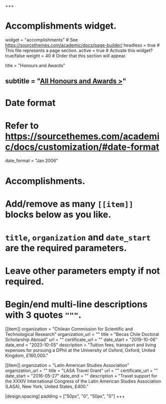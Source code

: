 +++
# Accomplishments widget.
widget = "accomplishments"  # See https://sourcethemes.com/academic/docs/page-builder/
headless = true  # This file represents a page section.
active = true  # Activate this widget? true/false
weight = 40  # Order that this section will appear.

title = "Honours and Awards"
## subtitle = "[All Honours and Awards >](awards)"

# Date format
#   Refer to https://sourcethemes.com/academic/docs/customization/#date-format
date_format = "Jan 2006"

# Accomplishments.
#   Add/remove as many `[[item]]` blocks below as you like.
#   `title`, `organization` and `date_start` are the required parameters.
#   Leave other parameters empty if not required.
#   Begin/end multi-line descriptions with 3 quotes `"""`.

[[item]]
  organization = "Chilean Commission for Scientific and Technological Research"
  organization_url = ""
  title = "Becas Chile Doctoral Scholarship Abroad"
  url = ""
  certificate_url = ""
  date_start = "2019-10-06"
  date_end = "2023-10-05"
  description = "Tuition fees, transport and living expenses for pursuing a DPhil at the University of Oxford, Oxford, United Kingdom, £160,000."
  
[[item]]
  organization = "Latin American Studies Association"
  organization_url = ""
  title = "LASA Travel Grant"
  url = ""
  certificate_url = ""
  date_start = "2016-05-27"
  date_end = ""
  description = "Travel support for the XXXIV International Congress of the Latin American Studies Association (LASA), New York, United States, £400."

[design.spacing]
  padding = ["50px", "0", "50px", "0"]
+++
